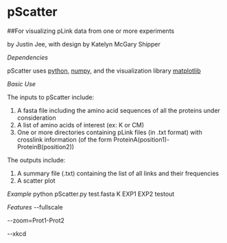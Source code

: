 # pScatter

##For visualizing pLink data from one or more experiments

by Justin Jee, with design by Katelyn McGary Shipper

*Dependencies*

pScatter uses [python](https://www.python.org/downloads/), [numpy](http://www.numpy.org/), and the visualization library [matplotlib](http://matplotlib.org/)

*Basic Use*

The inputs to pScatter include:
1.   A fasta file including the amino acid sequences of all the proteins under consideration
2.   A list of amino acids of interest (ex: K or CM)
3.   One or more directories containing pLink files (in .txt format) with crosslink information (of the form ProteinA(position1)-ProteinB(position2))

The outputs include:
1.   A summary file (.txt) containing the list of all links and their frequencies
2.   A scatter plot

*Example*
python pScatter.py test.fasta K EXP1 EXP2 testout

*Features*
--fullscale

--zoom=Prot1-Prot2

--xkcd
